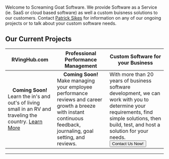<!--
<div style="border:0;  padding: 3px; margin 3px; float:right;" class="clearfix">
    <img src="http://placegoat.com/200/200" alt="A random goat for your ejoyment by the placegoat.com api." />
</div>
-->
Welcome to Screaming Goat Software.  We provide Software as a Service (ie. SaaS or cloud based software) as well a custom buisness solutions to our customers.  Contact <a href="mailto:patricksikes@gmail.com">Patrick Sikes</a> for information on any of our ongoing projects or to talk about your custom software needs.

## Our Current Projects

<table width="100%" cellpadding="10">
  <thead>
    <tr>
      <th style="font-style:bold;">RVingHub.com</th>
      <th style="font-style:bold;">Professional Performance Management</th>
      <th style="font-style:bold;">Custom Software for your Business</th>
    </tr>
  </thead>
  <tbody>
    <tr>
      <td><div style="text-align:center;">
             <b>Coming Soon!</b>
          </div> 
          Learn the in's and out's of living small in an RV and traveling the country. <i class="fa fa-info-circle" aria-hidden="true"></i> <a href="RVingHub.md">Learn More</a>
      </td>
      <td><div style="text-align:center;"><b>Coming Soon!</b></div> Make managing your employee performance reviews and career growth a breeze with instant continuous feedback, journaling, goal setting, and reviews. </td>
      <td>With more than 20 years of business software development, we can work with you to determine your requirements, find simple solutions, then build, test, and host a solution for your needs.
      <div>
        <a href="contactus.html">
            <button class="btn btn-primary">Contact Us Now!</button>
        </a>
      </div>
      </td>
    </tr>
  </tbody>
</table>

<hr />


